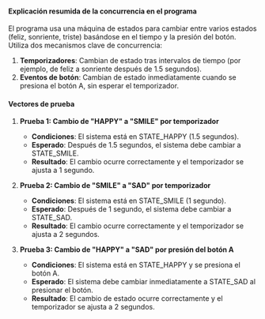 #### Explicación resumida de la concurrencia en el programa

El programa usa una máquina de estados para cambiar entre varios estados (feliz, sonriente, triste) basándose en el tiempo y la presión del botón. Utiliza dos mecanismos clave de concurrencia:

1. **Temporizadores**: Cambian de estado tras intervalos de tiempo (por ejemplo, de feliz a sonriente después de 1.5 segundos).
2. **Eventos de botón**: Cambian de estado inmediatamente cuando se presiona el botón A, sin esperar el temporizador.

#### Vectores de prueba

1. **Prueba 1: Cambio de "HAPPY" a "SMILE" por temporizador**
   - **Condiciones**: El sistema está en STATE_HAPPY (1.5 segundos).
   - **Esperado**: Después de 1.5 segundos, el sistema debe cambiar a STATE_SMILE.
   - **Resultado**: El cambio ocurre correctamente y el temporizador se ajusta a 1 segundo.
   
2. **Prueba 2: Cambio de "SMILE" a "SAD" por temporizador**
   - **Condiciones**: El sistema está en STATE_SMILE (1 segundo).
   - **Esperado**: Después de 1 segundo, el sistema debe cambiar a STATE_SAD.
   - **Resultado**: El cambio ocurre correctamente y el temporizador se ajusta a 2 segundos.

3. **Prueba 3: Cambio de "HAPPY" a "SAD" por presión del botón A**
   - **Condiciones**: El sistema está en STATE_HAPPY y se presiona el botón A.
   - **Esperado**: El sistema debe cambiar inmediatamente a STATE_SAD al presionar el botón.
   - **Resultado**: El cambio de estado ocurre correctamente y el temporizador se ajusta a 2 segundos.


